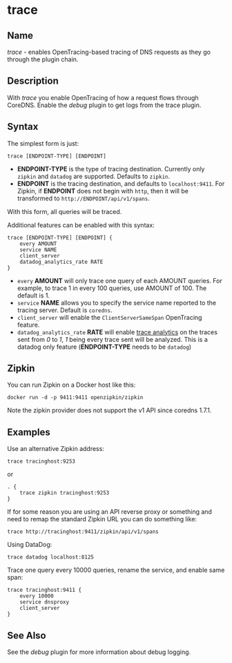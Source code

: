 # trace

## Name

*trace* - enables OpenTracing-based tracing of DNS requests as they go through the plugin chain.

## Description

With *trace* you enable OpenTracing of how a request flows through CoreDNS. Enable the *debug*
plugin to get logs from the trace plugin.

## Syntax

The simplest form is just:

~~~
trace [ENDPOINT-TYPE] [ENDPOINT]
~~~

* **ENDPOINT-TYPE** is the type of tracing destination. Currently only `zipkin` and `datadog` are supported.
  Defaults to `zipkin`.
* **ENDPOINT** is the tracing destination, and defaults to `localhost:9411`. For Zipkin, if
  **ENDPOINT** does not begin with `http`, then it will be transformed to `http://ENDPOINT/api/v1/spans`.

With this form, all queries will be traced.

Additional features can be enabled with this syntax:

~~~
trace [ENDPOINT-TYPE] [ENDPOINT] {
    every AMOUNT
    service NAME
    client_server
    datadog_analytics_rate RATE
}
~~~

* `every` **AMOUNT** will only trace one query of each AMOUNT queries. For example, to trace 1 in every
  100 queries, use AMOUNT of 100. The default is 1.
* `service` **NAME** allows you to specify the service name reported to the tracing server.
  Default is `coredns`.
* `client_server` will enable the `ClientServerSameSpan` OpenTracing feature.
* `datadog_analytics_rate` **RATE** will enable [trace analytics](https://docs.datadoghq.com/tracing/app_analytics) on the traces sent
  from *0* to *1*, *1* being every trace sent will be analyzed. This is a datadog only feature
  (**ENDPOINT-TYPE** needs to be `datadog`)

## Zipkin

You can run Zipkin on a Docker host like this:

```
docker run -d -p 9411:9411 openzipkin/zipkin
```

Note the zipkin provider does not support the v1 API since coredns 1.7.1.

## Examples

Use an alternative Zipkin address:

~~~
trace tracinghost:9253
~~~

or

~~~ corefile
. {
    trace zipkin tracinghost:9253
}
~~~

If for some reason you are using an API reverse proxy or something and need to remap
the standard Zipkin URL you can do something like:

~~~
trace http://tracinghost:9411/zipkin/api/v1/spans
~~~

Using DataDog:

~~~
trace datadog localhost:8125
~~~

Trace one query every 10000 queries, rename the service, and enable same span:

~~~
trace tracinghost:9411 {
	every 10000
	service dnsproxy
	client_server
}
~~~

## See Also

See the *debug* plugin for more information about debug logging.
